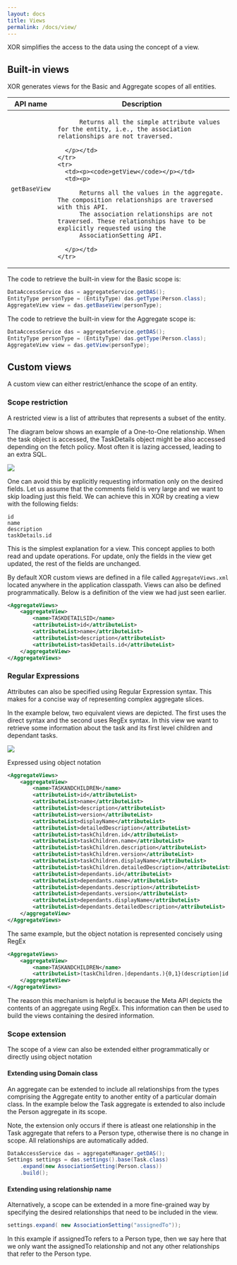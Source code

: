 ```yaml
---
layout: docs
title: Views
permalink: /docs/view/
---
```


XOR simplifies the access to the data using the concept of a view.

## Built-in views
XOR generates views for the Basic and Aggregate scopes of all entities.

<div class="mobile-side-scroller">
<table>
  <thead>
    <tr>
      <th>API name</th>
      <th>Description</th>
    </tr>
  </thead>
  <tbody>
    <tr>
      <td><p><code>getBaseView</code></p></td>
      <td><p>

          Returns all the simple attribute values for the entity, i.e., the association relationships are not traversed.

      </p></td>
    </tr>
    <tr>
      <td><p><code>getView</code></p></td>
      <td><p>

          Returns all the values in the aggregate. The composition relationships are traversed with this API.
          The association relationships are not traversed. These relationships have to be explicitly requested using the
          AssociationSetting API.

      </p></td>
    </tr>
  </tbody>
</table>
</div>

The code to retrieve the built-in view for the Basic scope is:

```java
DataAccessService das = aggregateService.getDAS();
EntityType personType = (EntityType) das.getType(Person.class);
AggregateView view = das.getBaseView(personType);
```

The code to retrieve the built-in view for the Aggregate scope is:

```java
DataAccessService das = aggregateService.getDAS();
EntityType personType = (EntityType) das.getType(Person.class);
AggregateView view = das.getView(personType);
```

## Custom views

A custom view can either restrict/enhance the scope of an entity.

### Scope restriction

A restricted view is a list of attributes that represents a subset of the entity.

The diagram below shows an example of a One-to-One relationship. When the task object
is accessed, the TaskDetails object might be also accessed depending on the fetch policy.
Most often it is lazing accessed, leading to an extra SQL.

![](/img/onetoone.png)

One can avoid this by explicitly requesting information only on the desired fields. Let us assume that the comments field is very large and we want to skip loading just this field. We can achieve this in XOR by creating a view with the following fields:

```
id
name
description
taskDetails.id
```

This is the simplest explanation for a view. This concept applies to both read and update operations.
For update, only the fields in the view get updated, the rest of the fields are unchanged.

By default XOR custom views are defined in a file called `AggregateViews.xml` located anywhere in the application classpath.
Views can also be defined programmatically.
Below is a definition of the view we had just seen earlier.

```xml
<AggregateViews>
    <aggregateView>
        <name>TASKDETAILSID</name>
        <attributeList>id</attributeList>
        <attributeList>name</attributeList>
        <attributeList>description</attributeList>
        <attributeList>taskDetails.id</attributeList>
    </aggregateView>
</AggregateViews>
```

### Regular Expressions
Attributes can also be specified using Regular Expression syntax. This makes for a concise way of representing complex aggregate slices.

In the example below, two equivalent views are depicted. The first uses the direct syntax and the second uses RegEx syntax. 
In this view we want to retrieve some information about the task and its first level children and dependant tasks.


![](/img/taskchildren.png)

Expressed using object notation

```xml
<AggregateViews>
    <aggregateView>
        <name>TASKANDCHILDREN</name>
        <attributeList>id</attributeList>
        <attributeList>name</attributeList>
        <attributeList>description</attributeList>
        <attributeList>version</attributeList>
        <attributeList>displayName</attributeList>
        <attributeList>detailedDescription</attributeList>
        <attributeList>taskChildren.id</attributeList>
        <attributeList>taskChildren.name</attributeList>
        <attributeList>taskChildren.description</attributeList>
        <attributeList>taskChildren.version</attributeList>
        <attributeList>taskChildren.displayName</attributeList>
        <attributeList>taskChildren.detailedDescription</attributeList>
        <attributeList>dependants.id</attributeList>
        <attributeList>dependants.name</attributeList>
        <attributeList>dependants.description</attributeList>
        <attributeList>dependants.version</attributeList>
        <attributeList>dependants.displayName</attributeList>
        <attributeList>dependants.detailedDescription</attributeList>
    </aggregateView>
</AggregateViews>
```

The same example, but the object notation is represented concisely using RegEx

```xml
<AggregateViews>
    <aggregateView>
        <name>TASKANDCHILDREN</name>
        <attributeList>(taskChildren.|dependants.){0,1}(description|id|version|displayName|detailedDescription|name)</attributeList>
    </aggregateView>
</AggregateViews>
```

The reason this mechanism is helpful is because the Meta API depicts the contents of an aggregate using RegEx. This information can then be used to build the views containing the desired information.

### Scope extension

The scope of a view can also be extended either programmatically or directly using object notation

#### Extending using Domain class

An aggregate can be extended to include all relationships from the types comprising the Aggregate entity to another entity of a particular domain class.
In the example below the Task aggregate is extended to also include the Person aggregate in its scope.

Note, the extension only occurs if there is atleast one relationship in the Task aggregate that refers to a Person type, otherwise there is no change in scope.
All relationships are automatically added.

```java
DataAccessService das = aggregateManager.getDAS();
Settings settings = das.settings().base(Task.class)
	.expand(new AssociationSetting(Person.class))
	.build();
```

#### Extending using relationship name

Alternatively, a scope can be extended in a more fine-grained way by specifying the desired relationships that need to be included in the view.

```java
settings.expand( new AssociationSetting("assignedTo"));	
```

In this example if assignedTo refers to a Person type, then we say here that we only want the assignedTo relationship and not any other relationships that refer to the Person type.
